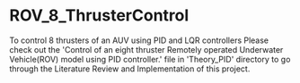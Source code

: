 # ROV_8_ThrusterControl
To control 8 thrusters of an AUV using PID and LQR controllers
Please check out the 'Control of an eight thruster Remotely operated Underwater Vehicle(ROV) model using PID controller.' file in 'Theory_PID' directory to go through the Literature Review and Implementation of this project.
